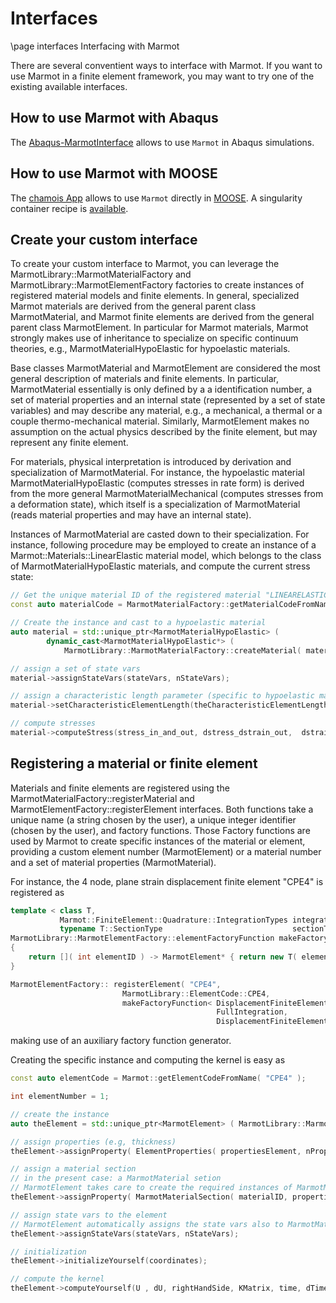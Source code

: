 # Interfaces

\page interfaces Interfacing with Marmot

There are several conventient ways to interface with Marmot.
If you want to use Marmot in a finite element framework,
you may want to try one of the existing available interfaces.

## How to use Marmot with Abaqus

The [Abaqus-MarmotInterface](https://github.com/MAteRialMOdelingToolbox/Abaqus-MarmotInterface) allows to use ```Marmot``` in Abaqus simulations.

## How to use Marmot with MOOSE

The [chamois App](https://github.com/matthiasneuner/chamois) allows to use ```Marmot``` directly in [MOOSE](https://github.com/idaholab/moose).
A singularity container recipe is [available](https://github.com/matthiasneuner/chamois-singularity).

## Create your custom interface

To create your custom interface to Marmot, you can leverage the MarmotLibrary::MarmotMaterialFactory and MarmotLibrary::MarmotElementFactory factories to create
instances of registered material models and finite elements.
In general, specialized Marmot materials are derived from the general parent class MarmotMaterial, and
Marmot finite elements are derived from the general parent class MarmotElement. 
In particular for Marmot materials, Marmot strongly makes use of inheritance to specialize 
on specific continuum theories, e.g., MarmotMaterialHypoElastic for hypoelastic materials.

Base classes MarmotMaterial and MarmotElement are considered the most general description of materials and finite elements.
In particular, MarmotMaterial essentially is only defined by a a identification number, a set of material properties and an internal state (represented by a set of state variables) and may describe any material, e.g., a mechanical, a thermal or a couple thermo-mechanical material.
Similarly, MarmotElement makes no assumption on the actual physics described by the finite element, but may represent any finite element.

For materials, physical interpretation is introduced by derivation and specialization of MarmotMaterial.
For instance, the hypoelastic material MarmotMaterialHypoElastic (computes stresses in rate form) is derived from the more general MarmotMaterialMechanical (computes stresses from a deformation state), which itself is a specialization of MarmotMaterial (reads material properties and may have an internal state).

Instances of MarmotMaterial are casted down to their specialization.
For instance, following procedure may be employed to create an instance of a Marmot::Materials::LinearElastic material model,
which belongs to the class of MarmotMaterialHypoElastic materials, and compute the current stress state:
```cpp
// Get the unique material ID of the registered material "LINEARELASTIC"
const auto materialCode = MarmotMaterialFactory::getMaterialCodeFromName( "LINEARELASTIC" );

// Create the instance and cast to a hypoelastic material
auto material = std::unique_ptr<MarmotMaterialHypoElastic> (
        dynamic_cast<MarmotMaterialHypoElastic*> (
            MarmotLibrary::MarmotMaterialFactory::createMaterial( materialCode, materialProperties, nMaterialProperties, anArbitraryIdentificationCode )));

// assign a set of state vars
material->assignStateVars(stateVars, nStateVars);

// assign a characteristic length parameter (specific to hypoelastic materials)
material->setCharacteristicElementLength(theCharacteristicElementLength);

// compute stresses
material->computeStress(stress_in_and_out, dstress_dstrain_out,  dstrain_in, time_in, dtime_in, pNewDT_in_and_out);
```

## Registering a material or finite element

Materials and finite elements are registered using the MarmotMaterialFactory::registerMaterial and MarmotElementFactory::registerElement interfaces.
Both functions take a unique name (a string chosen by the user), a unique integer identifier (chosen by the user), and factory functions.
Those Factory functions are used by Marmot to create specific instances of the material or element, 
providing a custom element number (MarmotElement) or a material number and a set of material properties (MarmotMaterial).

For instance, the 4 node, plane strain displacement finite element "CPE4" is registered as
```cpp
template < class T,
           Marmot::FiniteElement::Quadrature::IntegrationTypes integrationType,
           typename T::SectionType                             sectionType >
MarmotLibrary::MarmotElementFactory::elementFactoryFunction makeFactoryFunction()
{
    return []( int elementID ) -> MarmotElement* { return new T( elementID, integrationType, sectionType ); };
}

MarmotElementFactory:: registerElement( "CPE4",
                         MarmotLibrary::ElementCode::CPE4,
                         makeFactoryFunction< DisplacementFiniteElement< 2, 4 >,
                                              FullIntegration,
                                              DisplacementFiniteElement< 2, 4 >::PlaneStrain >() );
```
making use of an auxiliary factory function generator.

Creating the specific instance and computing the kernel is easy as
```cpp
const auto elementCode = Marmot::getElementCodeFromName( "CPE4" );

int elementNumber = 1;

// create the instance
auto theElement = std::unique_ptr<MarmotElement> ( MarmotLibrary::MarmotElementFactory::createElement(elementCode,  elementNumber) );

// assign properties (e.g, thickness)
theElement->assignProperty( ElementProperties( propertiesElement, nPropertiesElement ) );

// assign a material section
// in the present case: a MarmotMaterial setion
// MarmotElement takes care to create the required instances of MarmotMaterial
theElement->assignProperty( MarmotMaterialSection( materialID, propertiesMaterial, nPropertiesMaterial) );

// assign state vars to the element
// MarmotElement automatically assigns the state vars also to MarmotMaterial instances
theElement->assignStateVars(stateVars, nStateVars);

// initialization
theElement->initializeYourself(coordinates);

// compute the kernel
theElement->computeYourself(U , dU, rightHandSide, KMatrix, time, dTime, pNewDT); 
```

